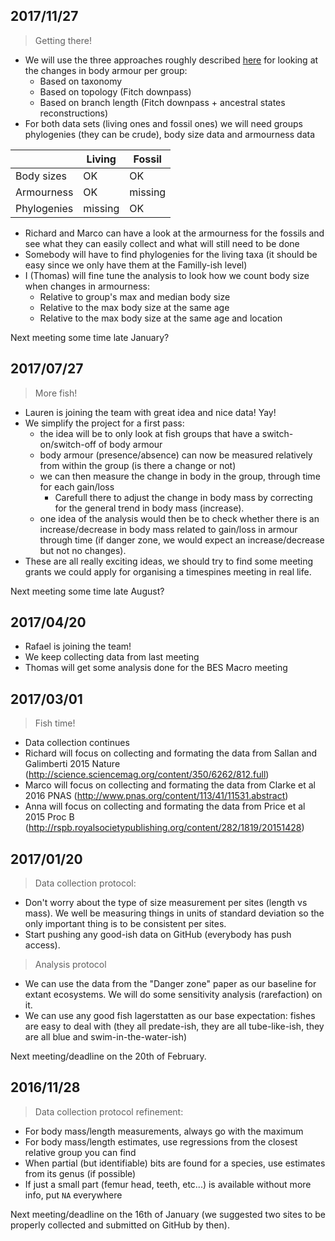 ## 2017/11/27

> Getting there!
 * We will use the three approaches roughly described [here](https://cdn.rawgit.com/TGuillerme/Timespines/a149bcb5/Analysis/ArmorChange.html) for looking at the changes in body armour per group:
 	* Based on taxonomy
 	* Based on topology (Fitch downpass)
 	* Based on branch length (Fitch downpass + ancestral states reconstructions)
 * For both data sets (living ones and fossil ones) we will need groups phylogenies (they can be crude), body size data and armourness data

|   | Living  | Fossil  |
|---|---|---|
| Body sizes | OK | OK |
| Armourness | OK | missing |
| Phylogenies | missing | OK |

 * Richard and Marco can have a look at the armourness for the fossils and see what they can easily collect and what will still need to be done
 * Somebody will have to find phylogenies for the living taxa (it should be easy since we only have them at the Familly-ish level)
 * I (Thomas) will fine tune the analysis to look how we count body size when changes in armourness:
 	* Relative to group's max and median body size
 	* Relative to the max body size at the same age
 	* Relative to the max body size at the same age and location

Next meeting some time late January?

## 2017/07/27

> More fish!
 * Lauren is joining the team with great idea and nice data! Yay!
 * We simplify the project for a first pass:
 	* the idea will be to only look at fish groups that have a switch-on/switch-off of body armour
 	* body armour (presence/absence) can now be measured relatively from within the group (is there a change or not)
 	* we can then measure the change in body in the group, through time for each gain/loss
 		* Carefull there to adjust the change in body mass by correcting for the general trend in body mass (increase).
 	* one idea of the analysis would then be to check whether there is an increase/decrease in body mass related to gain/loss in armour through time (if danger zone, we would expect an increase/decrease but not no changes).
 * These are all really exciting ideas, we should try to find some meeting grants we could apply for organising a timespines meeting in real life.

Next meeting some time late August?

## 2017/04/20

 * Rafael is joining the team!
 * We keep collecting data from last meeting
 * Thomas will get some analysis done for the BES Macro meeting
 
## 2017/03/01

> Fish time!
 * Data collection continues
 * Richard will focus on collecting and formating the data from Sallan and Galimberti 2015 Nature (http://science.sciencemag.org/content/350/6262/812.full)
 * Marco will focus on collecting and formating the data from Clarke et al 2016 PNAS (http://www.pnas.org/content/113/41/11531.abstract)	
 * Anna will focus on collecting and formating the data from Price et al 2015 Proc B (http://rspb.royalsocietypublishing.org/content/282/1819/20151428)

## 2017/01/20

> Data collection protocol:
 * Don't worry about the type of size measurement per sites (length vs mass). We well be measuring things in units of standard deviation so the only important thing is to be consistent per sites.
 * Start pushing any good-ish data on GitHub (everybody has push access).

> Analysis protocol
 * We can use the data from the "Danger zone" paper as our baseline for extant ecosystems. We will do some sensitivity analysis (rarefaction) on it.
 * We can use any good fish lagerstatten as our base expectation: fishes are easy to deal with (they all predate-ish, they are all tube-like-ish, they are all blue and swim-in-the-water-ish)

Next meeting/deadline on the 20th of February.

## 2016/11/28

> Data collection protocol refinement:
 * For body mass/length measurements, always go with the maximum
 * For body mass/length estimates, use regressions from the closest relative group you can find
 * When partial (but identifiable) bits are found for a species, use estimates from its genus (if possible)
 * If just a small part (femur head, teeth, etc...) is available without more info, put `NA` everywhere
 
Next meeting/deadline on the 16th of January (we suggested two sites to be properly collected and submitted on GitHub by then).
 
